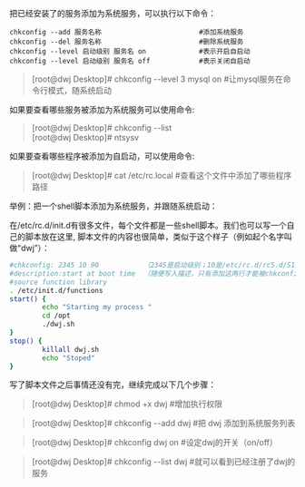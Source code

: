 把已经安装了的服务添加为系统服务，可以执行以下命令：

    chkconfig --add 服务名称                        #添加系统服务
    chkconfig --del 服务名称                        #删除系统服务
    chkconfig --level 启动级别 服务名 on             #表示开启自启动
    chkconfig --level 启动级别 服务名 off            #表示关闭自启动

>[root@dwj Desktop]# chkconfig --level 3 mysql on    #让mysql服务在命令行模式，随系统启动

如果要查看哪些服务被添加为系统服务可以使用命令:
>[root@dwj Desktop]# chkconfig --list <br>
>[root@dwj Desktop]# ntsysv

如果要查看哪些程序被添加为自启动，可以使用命令:
>[root@dwj Desktop]# cat /etc/rc.local       #查看这个文件中添加了哪些程序路径

举例：把一个shell脚本添加为系统服务，并跟随系统启动：

在/etc/rc.d/init.d有很多文件，每个文件都是一些shell脚本。我们也可以写一个自己的脚本放在这里,
脚本文件的内容也很简单，类似于这个样子（例如起个名字叫做“dwj”）：

```sh
#chkconfig: 2345 10 90           （2345是启动级别；10是/etc/rc.d/rc5.d/S10network中启动编号，90是K90network关闭编号）
#description:start at boot time  （随便写入描述，只有添加这两行才能被chkconfig识别）
#source function library
. /etc/init.d/functions
start() {
        echo "Starting my process "
        cd /opt
        ./dwj.sh
}
stop() {
        killall dwj.sh
        echo "Stoped"
}
```
写了脚本文件之后事情还没有完，继续完成以下几个步骤：

>[root@dwj Desktop]# chmod +x dwj              #增加执行权限

>[root@dwj Desktop]# chkconfig --add dwj       #把 dwj 添加到系统服务列表

>[root@dwj Desktop]# chkconfig dwj on          #设定dwj的开关（on/off）

>[root@dwj Desktop]# chkconfig --list dwj      #就可以看到已经注册了dwj的服务
